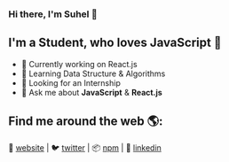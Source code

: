 ### Hi there, I'm Suhel 👋

## I'm a Student, who loves JavaScript :rocket:

<!--
**suhelhasan/suhelhasan** is a ✨ _special_ ✨ repository because its `README.md` (this file) appears on your GitHub profile.

Here are some ideas to get you started:

- 📫 How to reach me: ...
-->

- 🔭 Currently working on React.js
- 🌱 Learning Data Structure & Algorithms
- 🤔 Looking for an Internship
- 💬 Ask me about **JavaScript** & **React.js**

## Find me around the web 🌎:

🏡 [website][website] | 🐦 [twitter][twitter] | 📦 [npm][npm] | 👔 [linkedin][linkedin]

[website]: https://suhelhasan.me/portfolio/
[twitter]: https://twitter.com/javascript_bug
[npm]: https://npmjs.com/~suhelhasan
[linkedin]: https://linkedin.com/in/suhelhasan11
